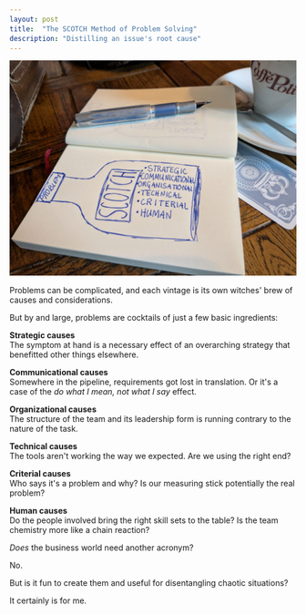 ```yaml
---
layout: post
title:  "The SCOTCH Method of Problem Solving"
description: "Distilling an issue's root cause"
---
```


![](/assets/images/scotch_booklet.jpg)

Problems can be complicated, and each vintage is its own witches' brew of causes and considerations.

But by and large, problems are cocktails of just a few basic ingredients:


**Strategic causes**  
The symptom at hand is a necessary effect of an overarching strategy that benefitted other things elsewhere.

**Communicational causes**  
Somewhere in the pipeline, requirements got lost in translation. Or it's a case of the _do what I mean, not what I say_ effect.

**Organizational causes**  
The structure of the team and its leadership form is running contrary to the nature of the task.

**Technical causes**   
The tools aren't working the way we expected. Are we using the right end?

**Criterial causes**  
Who says it's a problem and why? Is our measuring stick potentially the real problem? 

**Human causes**  
Do the people involved bring the right skill sets to the table? Is the team chemistry more like a chain reaction?

_Does_ the business world need another acronym? 

No. 

But is it fun to create them and useful for disentangling chaotic situations?

It certainly is for me. 